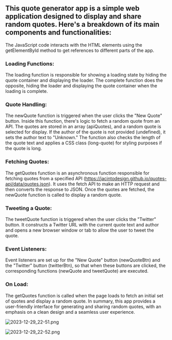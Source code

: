  ## This quote generator app is a simple web application designed to display and share random quotes. Here's a breakdown of its main components and functionalities:



The JavaScript code interacts with the HTML elements using the getElementById method to get references to different parts of the app.

### Loading Functions:

The loading function is responsible for showing a loading state by hiding the quote container and displaying the loader.
The complete function does the opposite, hiding the loader and displaying the quote container when the loading is complete.


### Quote Handling:

The newQuote function is triggered when the user clicks the "New Quote" button.
Inside this function, there's logic to fetch a random quote from an API. The quotes are stored in an array (apiQuotes), and a random quote is selected for display.
If the author of the quote is not provided (undefined), it sets the author text to "Unknown."
The function also checks the length of the quote text and applies a CSS class (long-quote) for styling purposes if the quote is long.


### Fetching Quotes:

The getQuotes function is an asynchronous function responsible for fetching quotes from a specified API (https://jacintodesign.github.io/quotes-api/data/quotes.json).
It uses the fetch API to make an HTTP request and then converts the response to JSON.
Once the quotes are fetched, the newQuote function is called to display a random quote.


### Tweeting a Quote:

The tweetQuote function is triggered when the user clicks the "Twitter" button.
It constructs a Twitter URL with the current quote text and author and opens a new browser window or tab to allow the user to tweet the quote.


### Event Listeners:

Event listeners are set up for the "New Quote" button (newQuoteBtn) and the "Twitter" button (twitterBtn), so that when these buttons are clicked, the corresponding functions (newQuote and tweetQuote) are executed.

### On Load:

The getQuotes function is called when the page loads to fetch an initial set of quotes and display a random quote.
In summary, this app provides a user-friendly interface for generating and sharing random quotes, with an emphasis on a clean design and a seamless user experience.


![2023-12-29_22-51.png](..%2F2023-12-29_22-51.png)

![2023-12-29_22-52.png](..%2F2023-12-29_22-52.png)
